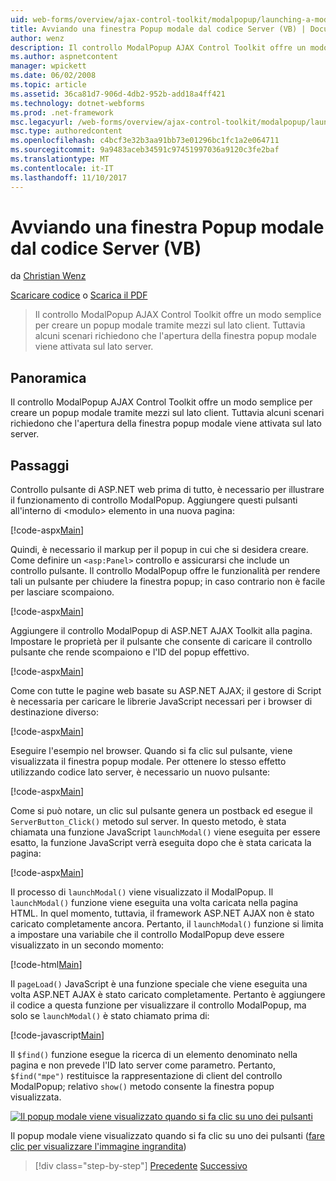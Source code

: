 ```yaml
---
uid: web-forms/overview/ajax-control-toolkit/modalpopup/launching-a-modal-popup-window-from-server-code-vb
title: Avviando una finestra Popup modale dal codice Server (VB) | Documenti Microsoft
author: wenz
description: Il controllo ModalPopup AJAX Control Toolkit offre un modo semplice per creare un popup modale tramite mezzi sul lato client. Tuttavia, alcuni scenari richiedono che t...
ms.author: aspnetcontent
manager: wpickett
ms.date: 06/02/2008
ms.topic: article
ms.assetid: 36ca81d7-906d-4db2-952b-add18a4ff421
ms.technology: dotnet-webforms
ms.prod: .net-framework
msc.legacyurl: /web-forms/overview/ajax-control-toolkit/modalpopup/launching-a-modal-popup-window-from-server-code-vb
msc.type: authoredcontent
ms.openlocfilehash: c4bcf3e32b3aa91bb73e01296bc1fc1a2e064711
ms.sourcegitcommit: 9a9483aceb34591c97451997036a9120c3fe2baf
ms.translationtype: MT
ms.contentlocale: it-IT
ms.lasthandoff: 11/10/2017
---
```

<a name="launching-a-modal-popup-window-from-server-code-vb"></a>Avviando una finestra Popup modale dal codice Server (VB)
====================
da [Christian Wenz](https://github.com/wenz)

[Scaricare codice](http://download.microsoft.com/download/2/4/0/24052038-f942-4336-905b-b60ae56f0dd5/ModalPopup1.vb.zip) o [Scarica il PDF](http://download.microsoft.com/download/b/6/a/b6ae89ee-df69-4c87-9bfb-ad1eb2b23373/modalpopup1VB.pdf)

> Il controllo ModalPopup AJAX Control Toolkit offre un modo semplice per creare un popup modale tramite mezzi sul lato client. Tuttavia alcuni scenari richiedono che l'apertura della finestra popup modale viene attivata sul lato server.


## <a name="overview"></a>Panoramica

Il controllo ModalPopup AJAX Control Toolkit offre un modo semplice per creare un popup modale tramite mezzi sul lato client. Tuttavia alcuni scenari richiedono che l'apertura della finestra popup modale viene attivata sul lato server.

## <a name="steps"></a>Passaggi

Controllo pulsante di ASP.NET web prima di tutto, è necessario per illustrare il funzionamento di controllo ModalPopup. Aggiungere questi pulsanti all'interno di &lt;modulo&gt; elemento in una nuova pagina:

[!code-aspx[Main](launching-a-modal-popup-window-from-server-code-vb/samples/sample1.aspx)]

Quindi, è necessario il markup per il popup in cui che si desidera creare. Come definire un `<asp:Panel>` controllo e assicurarsi che include un controllo pulsante. Il controllo ModalPopup offre le funzionalità per rendere tali un pulsante per chiudere la finestra popup; in caso contrario non è facile per lasciare scompaiono.

[!code-aspx[Main](launching-a-modal-popup-window-from-server-code-vb/samples/sample2.aspx)]

Aggiungere il controllo ModalPopup di ASP.NET AJAX Toolkit alla pagina. Impostare le proprietà per il pulsante che consente di caricare il controllo pulsante che rende scompaiono e l'ID del popup effettivo.

[!code-aspx[Main](launching-a-modal-popup-window-from-server-code-vb/samples/sample3.aspx)]

Come con tutte le pagine web basate su ASP.NET AJAX; il gestore di Script è necessaria per caricare le librerie JavaScript necessari per i browser di destinazione diverso:

[!code-aspx[Main](launching-a-modal-popup-window-from-server-code-vb/samples/sample4.aspx)]

Eseguire l'esempio nel browser. Quando si fa clic sul pulsante, viene visualizzata il finestra popup modale. Per ottenere lo stesso effetto utilizzando codice lato server, è necessario un nuovo pulsante:

[!code-aspx[Main](launching-a-modal-popup-window-from-server-code-vb/samples/sample5.aspx)]

Come si può notare, un clic sul pulsante genera un postback ed esegue il `ServerButton_Click()` metodo sul server. In questo metodo, è stata chiamata una funzione JavaScript `launchModal()` viene eseguita per essere esatto, la funzione JavaScript verrà eseguita dopo che è stata caricata la pagina:

[!code-aspx[Main](launching-a-modal-popup-window-from-server-code-vb/samples/sample6.aspx)]

Il processo di `launchModal()` viene visualizzato il ModalPopup. Il `launchModal()` funzione viene eseguita una volta caricata nella pagina HTML. In quel momento, tuttavia, il framework ASP.NET AJAX non è stato caricato completamente ancora. Pertanto, il `launchModal()` funzione si limita a impostare una variabile che il controllo ModalPopup deve essere visualizzato in un secondo momento:

[!code-html[Main](launching-a-modal-popup-window-from-server-code-vb/samples/sample7.html)]

Il `pageLoad()` JavaScript è una funzione speciale che viene eseguita una volta ASP.NET AJAX è stato caricato completamente. Pertanto è aggiungere il codice a questa funzione per visualizzare il controllo ModalPopup, ma solo se `launchModal()` è stato chiamato prima di:

[!code-javascript[Main](launching-a-modal-popup-window-from-server-code-vb/samples/sample8.js)]

Il `$find()` funzione esegue la ricerca di un elemento denominato nella pagina e non prevede l'ID lato server come parametro. Pertanto, `$find("mpe")` restituisce la rappresentazione di client del controllo ModalPopup; relativo `show()` metodo consente la finestra popup visualizzata.


[![Il popup modale viene visualizzato quando si fa clic su uno dei pulsanti](launching-a-modal-popup-window-from-server-code-vb/_static/image2.png)](launching-a-modal-popup-window-from-server-code-vb/_static/image1.png)

Il popup modale viene visualizzato quando si fa clic su uno dei pulsanti ([fare clic per visualizzare l'immagine ingrandita](launching-a-modal-popup-window-from-server-code-vb/_static/image3.png))

>[!div class="step-by-step"]
[Precedente](positioning-a-modalpopup-cs.md)
[Successivo](using-modalpopup-with-a-repeater-control-vb.md)
